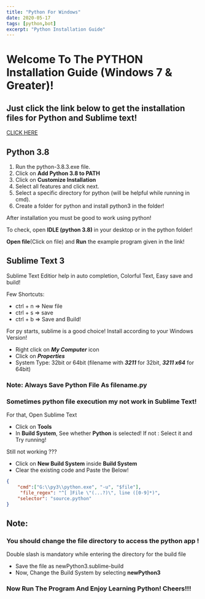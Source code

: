 ```yaml
---
title: "Python For Windows"
date: 2020-05-17
tags: [python,bot]
excerpt: "Python Installation Guide"
---
```


# Welcome To The PYTHON Installation Guide (Windows 7 & Greater)!

## Just click the link below to get the installation files for Python and Sublime text!
[CLICK HERE](https://drive.google.com/drive/folders/1S31YqcNyo1PRvnlIyYvlJ5TsFmZzi8sK?usp=sharing)

## Python 3.8
1. Run the python-3.8.3.exe file.
2. Click on **Add Python 3.8 to PATH**
3. Click on **Customize Installation**
4. Select all features and click next.
5. Select a specific directory for python (will be helpful while running in cmd).
6. Create a folder for python and install python3 in the folder!

After installation you must be good to work using python!

To check, open **IDLE (python 3.8)** in your desktop or in the python folder!

**Open file**(Click on file) and **Run** the example program given in the link!

## Sublime Text 3
Sublime Text Editior help in auto completion, Colorful Text, Easy save and build!

Few Shortcuts:
- ctrl + n => New file
- ctrl + s => save
- ctrl + b => Save and Build!

For py starts, sublime is a good choice! Install according to your Windows Version!

- Right click on ***My Computer*** icon
- Click on ***Properties***
- System Type: 32bit or 64bit (filename with ***3211*** for 32bit, ***3211 x64*** for 64bit)

### Note: Always Save Python File As filename.py

### Sometimes python file execution my not work in Sublime Text! 

For that, Open Sublime Text

- Click on **Tools**
- In **Build System**, See whether **Python** is selected! If not : Select it and Try running!

Still not working ???

- Click on **New Build System** inside **Build System**
- Clear the existing code and Paste the Below!

```json
{
	"cmd":["G:\\py3\\python.exe", "-u", "$file"],
	 "file_regex": "^[ ]File \"(...?)\", line ([0-9]*)",
 	"selector": "source.python"
}

```
## Note:
### You should change the file directory to access the python app !
Double slash is mandatory while entering the directory for the build file

- Save the file as newPython3.sublime-build
- Now, Change the Build System by selecting **newPython3**

### Now Run The Program And Enjoy Learning Python! Cheers!!!
